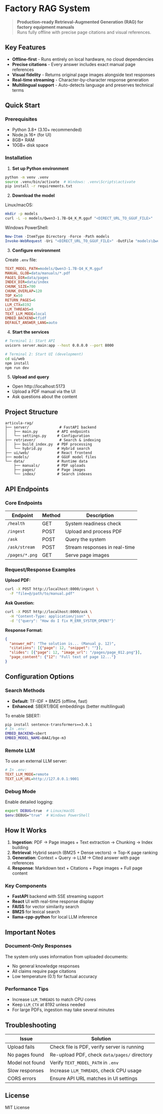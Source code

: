 # Factory RAG System

> **Production-ready Retrieval-Augmented Generation (RAG) for factory equipment manuals**  
> Runs fully offline with precise page citations and visual references.

## Key Features

- **Offline-first** - Runs entirely on local hardware, no cloud dependencies
- **Precise citations** - Every answer includes exact manual page references
- **Visual fidelity** - Returns original page images alongside text responses  
- **Real-time streaming** - Character-by-character response generation
- **Multilingual support** - Auto-detects language and preserves technical terms

## Quick Start

### Prerequisites

- Python 3.8+ (3.10+ recommended)
- Node.js 16+ (for UI)
- 8GB+ RAM
- 10GB+ disk space

### Installation

1. **Set up Python environment**
```bash
python -m venv .venv
source .venv/bin/activate  # Windows: .venv\Scripts\activate
pip install -r requirements.txt
```

2. **Download the model**

Linux/macOS:
```bash
mkdir -p models
curl -L -o models/Qwen3-1.7B-Q4_K_M.gguf "<DIRECT_URL_TO_GGUF_FILE>"
```

Windows PowerShell:
```powershell
New-Item -ItemType Directory -Force -Path models
Invoke-WebRequest -Uri "<DIRECT_URL_TO_GGUF_FILE>" -OutFile "models\Qwen3-1.7B-Q4_K_M.gguf"
```

3. **Configure environment**

Create `.env` file:
```ini
TEXT_MODEL_PATH=models/Qwen3-1.7B-Q4_K_M.gguf
MANUAL_GLOB=data/manuals/*.pdf
PAGES_DIR=data/pages
INDEX_DIR=data/index
CHUNK_SIZE=700
CHUNK_OVERLAP=120
TOP_K=50
RETURN_PAGES=6
LLM_CTX=8192
LLM_THREADS=8
TEXT_LLM_MODE=local
EMBED_BACKEND=tfidf
DEFAULT_ANSWER_LANG=auto
```

4. **Start the services**
```bash
# Terminal 1: Start API
uvicorn server.main:app --host 0.0.0.0 --port 8000

# Terminal 2: Start UI (development)
cd ui/web
npm install
npm run dev
```

5. **Upload and query**
- Open http://localhost:5173
- Upload a PDF manual via the UI
- Ask questions about the content

## Project Structure

```
articula-rag/
├── server/              # FastAPI backend
│   ├── main.py         # API endpoints
│   └── settings.py     # Configuration
├── retriever/           # Search & indexing
│   ├── build_index.py  # PDF processing
│   └── hybrid.py       # Hybrid search
├── ui/web/             # React frontend
├── models/             # GGUF model files
└── data/               # Runtime data
    ├── manuals/        # PDF uploads
    ├── pages/          # Page images
    └── index/          # Search indexes
```

## API Endpoints

### Core Endpoints

| Endpoint | Method | Description |
|----------|--------|-------------|
| `/health` | GET | System readiness check |
| `/ingest` | POST | Upload and process PDF |
| `/ask` | POST | Query the system |
| `/ask/stream` | POST | Stream responses in real-time |
| `/pages/*.png` | GET | Serve page images |

### Request/Response Examples

**Upload PDF:**
```bash
curl -X POST http://localhost:8000/ingest \
  -F "file=@/path/to/manual.pdf"
```

**Ask Question:**
```bash
curl -X POST http://localhost:8000/ask \
  -H "Content-Type: application/json" \
  -d '{"query": "How do I fix M_ERR_SYSTEM_OPEN?"}'
```

**Response Format:**
```json
{
  "answer_md": "The solution is... (Manual p. 12)",
  "citations": [{"page": 12, "snippet": ""}],
  "slides": [{"page": 12, "image_url": "/pages/page_012.png"}],
  "page_content": {"12": "Full text of page 12..."}
}
```

## Configuration Options

### Search Methods

- **Default**: TF-IDF + BM25 (offline, fast)
- **Enhanced**: SBERT/BGE embeddings (better multilingual)

To enable SBERT:
```bash
pip install sentence-transformers==3.0.1
# In .env:
EMBED_BACKEND=sbert
EMBED_MODEL_NAME=BAAI/bge-m3
```

### Remote LLM

To use an external LLM server:
```ini
# In .env:
TEXT_LLM_MODE=remote
TEXT_LLM_URL=http://127.0.0.1:9001
```

### Debug Mode

Enable detailed logging:
```bash
export DEBUG=true  # Linux/macOS
$env:DEBUG="true"  # Windows PowerShell
```

## How It Works

1. **Ingestion**: PDF → Page images + Text extraction → Chunking → Index building
2. **Retrieval**: Hybrid search (BM25 + Dense vectors) → Top-K page ranking
3. **Generation**: Context + Query → LLM → Cited answer with page references
4. **Response**: Markdown text + Citations + Page images + Full page content

### Key Components

- **FastAPI** backend with SSE streaming support
- **React** UI with real-time response display
- **FAISS** for vector similarity search
- **BM25** for lexical search
- **llama-cpp-python** for local LLM inference

## Important Notes

### Document-Only Responses
The system only uses information from uploaded documents:
- No general knowledge responses
- All claims require page citations
- Low temperature (0.1) for factual accuracy

### Performance Tips
- Increase `LLM_THREADS` to match CPU cores
- Keep `LLM_CTX` at 8192 unless needed
- For large PDFs, ingestion may take several minutes

## Troubleshooting

| Issue | Solution |
|-------|----------|
| Upload fails | Check file is PDF, verify server is running |
| No pages found | Re-upload PDF, check `data/pages/` directory |
| Model not found | Verify `TEXT_MODEL_PATH` in `.env` |
| Slow responses | Increase `LLM_THREADS`, check CPU usage |
| CORS errors | Ensure API URL matches in UI settings |

## License

MIT License